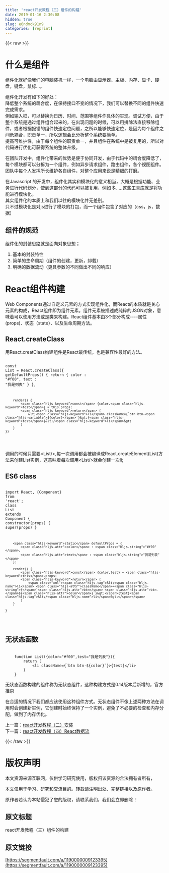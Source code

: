 ```yaml
---
title: 'react开发教程（三）组件的构建' 
date: 2019-01-16 2:30:08
hidden: true
slug: e6ndmck91n9
categories: [reprint]
---
```


{{< raw >}}

                    
<h1 id="articleHeader0">什么是组件</h1>
<p>组件化就好像我们的电脑装机一样，一个电脑由显示器、主板、内存、显卡、硬盘，键盘，鼠标...。</p>
<p>组件化开发有如下的好处：<br>降低整个系统的耦合度，在保持接口不变的情况下，我们可以替换不同的组件快速完成需求。<br>例如输入框，可以替换为日历、时间、范围等组件作具体的实现。调试方便，由于整个系统是通过组件组合起来的，在出现问题的时候，可以用排除法直接移除组件，或者根据报错的组件快速定位问题，之所以能够快速定位，是因为每个组件之间低耦合，职责单一，所以逻辑会比分析整个系统要简单。<br>提高可维护性，由于每个组件的职责单一，并且组件在系统中是被复用的，所以对代码进行优化可获得系统的整体升级。</p>
<p>在团队开发中，组件化带来的优势是便于协同开发，由于代码中的耦合度降低了，每个模块都可以分拆为一个组件，例如异步请求组件，路由组件，各个视图组件。<br>团队中每个人发挥所长维护各自组件，对整个应用来说是精细的打磨。</p>
<p>在Javascript 的开发中，组件化其实和模块化的意义相当，大概是根据功能、业务进行代码划分，使到这部分的代码可以被复用，例如 $、_ 这些工具库就是将功能进行模块化。<br>其实组件化的本质上和我们以往的模块化并无差别。<br>只不过模块化是对js进行了模块的打包，而一个组件包含了对应的（css，js，数据）</p>
<h2 id="articleHeader1">组件的规范</h2>
<p>组件化的封装思路就是面向对象思想；</p>
<ol>
<li>基本的封装特性</li>
<li>简单的生命周期（组件的创建，更新，卸载）</li>
<li>明确的数据流动（更具参数的不同做出不同的响应）</li>
</ol>
<h1 id="articleHeader2">React组件构建</h1>
<p>Web Components通过自定义元素的方式实现组件化，而React的本质就是关心元素的构成，React组件即为组件元素。组件元素被描述成纯粹的JSON对象，意味着可以使用方法或是类来构建。React组件基本由3个部分构成----属性(props)、状态（state）、以及生命周期方法。</p>
<h2 id="articleHeader3">React.createClass</h2>
<p>用React.creatClass构建组件是React最传统，也是兼容性最好的方法。</p>
<div class="widget-codetool" style="display:none;">
      <div class="widget-codetool--inner">
      <span class="selectCode code-tool" data-toggle="tooltip" data-placement="top" title="" data-original-title="全选"></span>
      <span type="button" class="copyCode code-tool" data-toggle="tooltip" data-placement="top" data-clipboard-text="
    const List = React.createClass({
        getDefaultProps() {
            return {
                color : &quot;#f00&quot;,
                text : &quot;我是列表&quot;
            }
        },
        
        render() {
            const {color,test} = this.props;
            return (
                <li className={`btn btn-${color}`}>{test}</li>
            )
        }
    })
" title="" data-original-title="复制"></span>
      <span type="button" class="saveToNote code-tool" data-toggle="tooltip" data-placement="top" title="" data-original-title="放进笔记"></span>
      </div>
      </div><pre class="hljs stata"><code>
    <span class="hljs-keyword">const</span> <span class="hljs-keyword">List</span> = React.createClass({
        getDefaultProps() {
            <span class="hljs-keyword">return</span> {
                color : <span class="hljs-string">"#f00"</span>,
                text : <span class="hljs-string">"我是列表"</span>
            }
        },
        
        render() {
            <span class="hljs-keyword">const</span> {color,<span class="hljs-keyword">test</span>} = this.props;
            <span class="hljs-keyword">return</span> (
                &lt;<span class="hljs-keyword">li</span> className={`btn btn-<span class="hljs-variable">${color}</span>`}&gt;{<span class="hljs-keyword">test</span>}&lt;/<span class="hljs-keyword">li</span>&gt;
            )
        }
    })
</code></pre>
<p>调用的时候只需要&lt;List/&gt;,每一次调用都会被编译成React.createElement(List)方法来创建List实例，这意味着每次调用&lt;List/&gt;就会创建一次li;</p>
<h2 id="articleHeader4">ES6 class</h2>
<div class="widget-codetool" style="display:none;">
      <div class="widget-codetool--inner">
      <span class="selectCode code-tool" data-toggle="tooltip" data-placement="top" title="" data-original-title="全选"></span>
      <span type="button" class="copyCode code-tool" data-toggle="tooltip" data-placement="top" data-clipboard-text="
    import React, {Component} from 'react';
    class List extends Component {
        constructor(props) {
            super(props)
        }
        
        static defaultProps = {
            color : &quot;#f00&quot;,
            text : &quot;我是列表&quot;
        };
        
        render() {
            const {color,test} = this.props;
            return (
                <li className={`btn btn-${color}`}>{test}</li>
            )
        }
        
    }
" title="" data-original-title="复制"></span>
      <span type="button" class="saveToNote code-tool" data-toggle="tooltip" data-placement="top" title="" data-original-title="放进笔记"></span>
      </div>
      </div><pre class="hljs javascript"><code>
    <span class="hljs-keyword">import</span> React, {Component} <span class="hljs-keyword">from</span> <span class="hljs-string">'react'</span>;
    <span class="hljs-class"><span class="hljs-keyword">class</span> <span class="hljs-title">List</span> <span class="hljs-keyword">extends</span> <span class="hljs-title">Component</span> </span>{
        <span class="hljs-keyword">constructor</span>(props) {
            <span class="hljs-keyword">super</span>(props)
        }
        
        <span class="hljs-keyword">static</span> defaultProps = {
            <span class="hljs-attr">color</span> : <span class="hljs-string">"#f00"</span>,
            <span class="hljs-attr">text</span> : <span class="hljs-string">"我是列表"</span>
        };
        
        render() {
            <span class="hljs-keyword">const</span> {color,test} = <span class="hljs-keyword">this</span>.props;
            <span class="hljs-keyword">return</span> (
                <span class="xml"><span class="hljs-tag">&lt;<span class="hljs-name">li</span> <span class="hljs-attr">className</span>=<span class="hljs-string">{</span>`<span class="hljs-attr">btn</span> <span class="hljs-attr">btn-</span>${<span class="hljs-attr">color</span>}`}&gt;</span>{test}<span class="hljs-tag">&lt;/<span class="hljs-name">li</span>&gt;</span></span>
            )
        }
        
    }
</code></pre>
<h2 id="articleHeader5">无状态函数</h2>
<div class="widget-codetool" style="display:none;">
      <div class="widget-codetool--inner">
      <span class="selectCode code-tool" data-toggle="tooltip" data-placement="top" title="" data-original-title="全选"></span>
      <span type="button" class="copyCode code-tool" data-toggle="tooltip" data-placement="top" data-clipboard-text="
    function List({color=&quot;#f00&quot;,test=&quot;我是列表&quot;}){
        return (
            <li className={`btn btn-${color}`}>{test}</li>
        )
    } 
" title="" data-original-title="复制"></span>
      <span type="button" class="saveToNote code-tool" data-toggle="tooltip" data-placement="top" title="" data-original-title="放进笔记"></span>
      </div>
      </div><pre class="hljs javascript"><code>
    <span class="hljs-function"><span class="hljs-keyword">function</span> <span class="hljs-title">List</span>(<span class="hljs-params">{color=<span class="hljs-string">"#f00"</span>,test=<span class="hljs-string">"我是列表"</span>}</span>)</span>{
        <span class="hljs-keyword">return</span> (
            <span class="xml"><span class="hljs-tag">&lt;<span class="hljs-name">li</span> <span class="hljs-attr">className</span>=<span class="hljs-string">{</span>`<span class="hljs-attr">btn</span> <span class="hljs-attr">btn-</span>${<span class="hljs-attr">color</span>}`}&gt;</span>{test}<span class="hljs-tag">&lt;/<span class="hljs-name">li</span>&gt;</span></span>
        )
    } 
</code></pre>
<p>无状态函数构建的组件称为无状态组件，这种构建方式是0.14版本后新增的，官方推崇</p>
<p>在合适的情况下我们都应该使用这种组件方式。无状态组件不像上述两种方法在调用时会创建新实例，它创建时始终保持了一个实例，避免了不必要的检查和内存分配，做到了内存优化。</p>
<p>上一篇：<a href="https://segmentfault.com/a/1190000009099250">react开发教程（二）安装</a><br>下一篇：<a href="https://segmentfault.com/a/1190000009139532" target="_blank">react开发教程（四）React数据流</a></p>

                
{{< /raw >}}

# 版权声明
本文资源来源互联网，仅供学习研究使用，版权归该资源的合法拥有者所有，

本文仅用于学习、研究和交流目的。转载请注明出处、完整链接以及原作者。

原作者若认为本站侵犯了您的版权，请联系我们，我们会立即删除！

## 原文标题
react开发教程（三）组件的构建

## 原文链接
[https://segmentfault.com/a/1190000009123395](https://segmentfault.com/a/1190000009123395)

